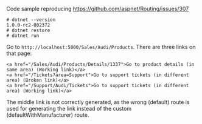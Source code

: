 Code sample reproducing https://github.com/aspnet/Routing/issues/307

```
# dotnet --version
1.0.0-rc2-002372
# dotnet restore
# dotnet run
```

Go to `http://localhost:5000/Sales/Audi/Products`. There are three links on that page:

```
<a href="/Sales/Audi/Products/Details/1337">Go to product details (in same area) (Working link)</a>
<a href="/Tickets?area=Support">Go to support tickets (in different area) (Broken link)</a>
<a href="/Support/Audi/Tickets">Go to support tickets (in different area) (Working link)</a>
```

The middle link is not correctly generated, as the wrong (default) route is used for generating the link instead of the custom (defaultWithManufacturer) route.
